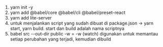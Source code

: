 1. yarn init -y
2. yarn add @babel/core @babel/cli @babel/preset-react
3. yarn add lite-server
4. untuk menjalankan script yang sudah dibuat di package.json -> yarn start, yarn build. start dan build adalah nama scriptnya
5. babel src --out-dir public -w = -w (watch) digunakan untuk memantau setiap perubahan yang terjadi, kemudian dibuild

